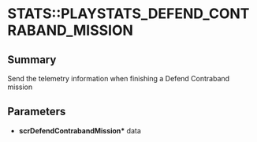 # STATS::PLAYSTATS_DEFEND_CONTRABAND_MISSION

## Summary
Send the telemetry information when finishing a Defend Contraband mission

## Parameters
* **scrDefendContrabandMission\*** data